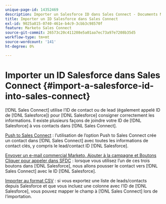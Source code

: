```yaml
---
unique-page-id: 14352469
description: Importer un Salesforce ID dans Sales Connect - Documents Marketo - Documentation du produit
title: Importer un ID Salesforce dans Sales Connect
exl-id: 9025a815-0740-461e-b4c9-3cbb3c98570f
feature: Marketo Sales Connect
source-git-commit: 26573c20c411208e5a01aa7ec73a97e7208b35d5
workflow-type: tm+mt
source-wordcount: '141'
ht-degree: 0%

---
```


# Importer un ID Salesforce dans Sales Connect {#import-a-salesforce-id-into-sales-connect}

[!DNL Sales Connect] utilise l’ID de contact ou de lead (également appelé ID de [!DNL Salesforce]) pour [!DNL Salesforce] consigner correctement les informations. Il existe plusieurs façons de joindre votre ID de [!DNL Salesforce] à vos contacts dans [!DNL Sales Connect].

[Push to Sales Connect](/help/marketo/product-docs/marketo-sales-connect/crm/salesforce-customization/push-to-sales-connect.md) : l’utilisation de l’option Push to Sales Connect crée un contact dans
[!DNL Sales Connect] avec toutes les informations de contact clés, y compris le lead/contact
ID [!DNL Salesforce].

[Envoyer un e-mail commercial Marketo, Ajouter à la campagne et Boutons Cliquer pour appeler dans SFDC](/help/marketo/product-docs/marketo-sales-connect/crm/salesforce-customization/how-to-install-sales-connect-buttons-in-salesforce.md) : lorsque vous utilisez l’un de ces trois boutons dans
[!DNL Salesforce], nous allons pousser le contact vers
[!DNL Sales Connect] avec le
ID [!DNL Salesforce].

[Importer au format CSV](/help/marketo/product-docs/marketo-sales-connect/people/managing-contacts/import-contacts-via-csv.md) : si vous exportez une liste de leads/contacts depuis Salesforce et que vous incluez une colonne avec l’ID de [!DNL Salesforce], vous pouvez mapper le champ à [!DNL Sales Connect] lors de l’importation.
